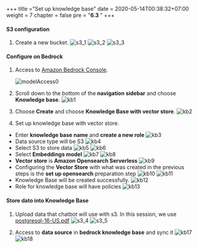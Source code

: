 +++
title ="Set up knowledge base"
date = 2020-05-14T00:38:32+07:00
weight = 7
chapter = false
pre = "<b>6.3 </b>"
+++
#### S3 configuration
1. Create a new bucket.
    ![s3_1](/images/6/s3_1.png?width=90pc)
    ![s3_2](/images/6/s3_2.png?width=90pc)
    ![s3_3](/images/6/s3-3.png?width=90pc)
  

#### Configure on Bedrock
1. Access to [Amazon Bedrock Console](https://us-east-1.console.aws.amazon.com/bedrock/home?region=us-east-1#/overview).

   ![modelAccess0](/images/6/modelAccess0.png?width=90pc)

2. Scroll down to the bottom of the **navigation sidebar** and choose **Knowledge base**.
    ![kb1](/images/6/kb1.png?width=91pc)

3. Choose **Create** and choose **Knowledge Base with vector store**.
    ![kb2](/images/6/kb2.png?width=91pc)

4. Set up knowledge base with vector store.
- Enter **knowledge base name** and **create a new role**
    ![kb3](/images/6/kb3.png?width=90pc)
- Data source type will be S3
    ![kb4](/images/6/kb4.png?width=91pc)
- Select S3 to store data
    ![kb5](/images/6/kb5.png?width=90pc)
    ![kb6](/images/6/kb6.png?width=91pc)
- Select **Embeddings model**
    ![kb7](/images/6/kb7.png?width=90pc)
    ![kb8](/images/6/kb8.png?width=90pc)
- **Vector store** is **Amazon Opensearch Serverless**
    ![kb9](/images/6/kb9.png?width=90pc)
- Configuring the **Vector Store** with what was created in the previous steps is the **set up opensearch** preparation step
    ![kb10](/images/6/kb10.png?width=90pc)
    ![kb11](/images/6/kb11.png?width=91pc)
- Knowledge Base will be created successfully.
    ![kb12](/images/6/kb12.png?width=90pc)
- Role for knowledge base will have policies
    ![kb13](/images/6/kb13.png?width=90pc)


#### Store dato into Knowledge Base

1. Upload data that chatbot will use with s3. In this session, we use [postgresql-16-US.pdf](https://www.postgresql.org/files/documentation/pdf/16/postgresql-16-US.pdf)
   ![s3_4](/images/6/s3-1.png?width=90pc)
   ![s3_5](/images/6/s3-2.png?width=90pc)

2. Access to **data source** in **bedrock knowledge base** and sync it
   ![kb17](/images/6/kb17.png?width=90pc)
   ![kb18](/images/6/kb18.png?width=90pc)